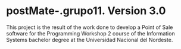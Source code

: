 # postMate-.grupo11. Version 3.0
This project is the result of the work done to develop a Point of Sale software for the Programming Workshop 2 course of the Information Systems bachelor degree at the Universidad Nacional del Nordeste.
